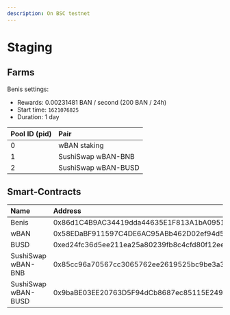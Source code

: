 ```yaml
---
description: On BSC testnet
---
```


# Staging

## Farms

Benis settings:

* Rewards: 0.00231481 BAN / second \(200 BAN / 24h\)
* Start time: `1621076825`
* Duration: 1 day

| Pool ID \(pid\) | Pair |
| :--- | :--- |
| 0 | wBAN staking |
| 1 | SushiSwap wBAN-BNB |
| 2 | SushiSwap wBAN-BUSD |

## Smart-Contracts

| Name | Address |
| :--- | :--- |
| Benis | 0x86d1C4B9AC34419dda44635E1F813A1bA095106d |
| wBAN | 0x58EDaBF911597C4DE6AC95ABb462D02ef94d5c66 |
| BUSD | 0xed24fc36d5ee211ea25a80239fb8c4cfd80f12ee |
| SushiSwap wBAN-BNB | 0x85cc96a70567cc3065762ee2619525bc9be3a361 |
| SushiSwap wBAN-BUSD | 0x9baBE03EE20763D5F94dCb8687ec85115E249195 |




